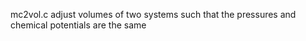 mc2vol.c    adjust volumes of two systems such that the pressures and chemical potentials are the same
